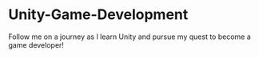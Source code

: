 # Unity-Game-Development
Follow me on a journey as I learn Unity and pursue my quest to become a game developer!
